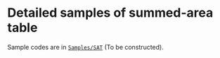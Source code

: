 # Detailed samples of summed-area table
Sample codes are in [`Samples/SAT`](Samples/SAT/) (To be constructed). 